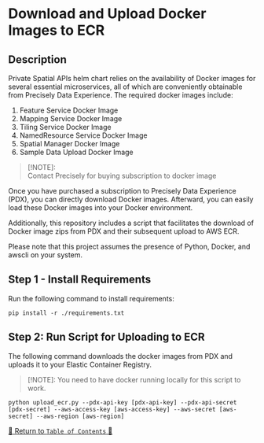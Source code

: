 # Download and Upload Docker Images to ECR

## Description

Private Spatial APIs helm chart relies on the availability of Docker images for several essential microservices, all of
which are conveniently obtainable from Precisely Data Experience. The required docker images include:
1. Feature Service Docker Image
2. Mapping Service Docker Image
3. Tiling Service Docker Image
4. NamedResource Service Docker Image
5. Spatial Manager Docker Image 
6. Sample Data Upload Docker Image 

> [!NOTE]:  
> Contact Precisely for buying subscription to docker image
>

Once you have purchased a subscription to Precisely Data Experience (PDX), you can directly download Docker images.
Afterward, you can easily load these Docker images into your Docker environment.

Additionally, this repository includes a script that facilitates the download of Docker image zips from PDX and their
subsequent upload to AWS ECR.

Please note that this project assumes the presence of Python, Docker, and awscli on your system.

## Step 1 - Install Requirements

Run the following command to install requirements:

```console
pip install -r ./requirements.txt
```

## Step 2: Run Script for Uploading to ECR

The following command downloads the docker images from PDX and uploads it to your Elastic Container Registry.

> [!NOTE]:
> You need to have docker running locally for this script to work.
>

```console
python upload_ecr.py --pdx-api-key [pdx-api-key] --pdx-api-secret [pdx-secret] --aws-access-key [aws-access-key] --aws-secret [aws-secret] --aws-region [aws-region]
```
[🔗 Return to `Table of Contents` 🔗](../../README.md#components)